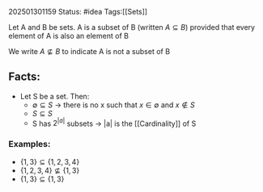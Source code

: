 202501301159
Status: #idea
Tags:[[Sets]]

Let A and B be sets. A is a subset of B (written $A \subseteq B$) provided that every element of A is also an element of B

We write $A \nsubseteq B$ to indicate A is not a subset of B

## Facts:
- Let S be a set. Then:
	- $\emptyset \subseteq S$ -> there is no x such that $x \in \emptyset$ and $x \notin S$
	- $S \subseteq S$ 
	- S has $2^{|a|}$ subsets -> |a| is the [[Cardinality]] of S


###  Examples:
- $\{ 1,3 \} \subseteq \{ 1,2,3,4 \}$
- $\{ 1,2,3,4 \} \nsubseteq \{ 1,3 \}$
- $\{ 1,3 \} \subseteq \{ 1,3 \}$ 